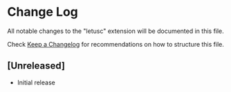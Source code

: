 # Change Log

All notable changes to the "letusc" extension will be documented in this file.

Check [Keep a Changelog](http://keepachangelog.com/) for recommendations on how to structure this file.

## [Unreleased]

- Initial release